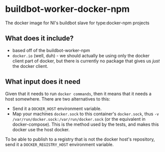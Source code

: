 # buildbot-worker-docker-npm
The docker image for NI's buildbot slave for type:docker-npm projects

## What does it include?
* based off of the buildbot-worker-npm
* `docker.io` (well, duh) - we should actually be using only the docker client part of docker, but there is currently
  no package that gives us _just_ the docker client.

## What input does it need
Given that it needs to run `docker commands`, then it means that it needs a host somewhere. There are two alternatives
to this:
* Send it a `DOCKER_HOST` environment variable.
* Map your machines `docker.sock` to this container's `docker.sock`,
  thus `-v /var/run/docker.sock:/var/run/docker.sock` (or the equivalent in docker-compose). This is the method
  used by the tests, and makes this docker use the host docker.

To be able to publish to a registry that is not the docker host's repository, 
send it a `DOCKER_REGISTRY_HOST` environment variable.
